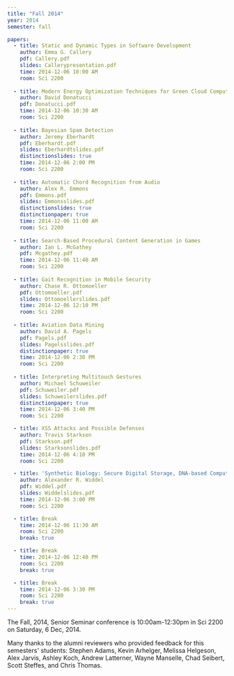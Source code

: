 ```yaml
---
title: "Fall 2014"
year: 2014
semester: fall

papers:
  - title: Static and Dynamic Types in Software Development
    author: Emma G. Callery
    pdf: Callery.pdf
    slides: Callerypresentation.pdf
    time: 2014-12-06 10:00 AM
    room: Sci 2200
 
  - title: Modern Energy Optimization Techniques for Green Cloud Computing
    author: David Donatucci
    pdf: Donatucci.pdf
    time: 2014-12-06 10:30 AM
    room: Sci 2200
  
  - title: Bayesian Spam Detection
    author: Jeremy Eberhardt
    pdf: Eberhardt.pdf
    slides: Eberhardtslides.pdf
    distinctionslides: true
    time: 2014-12-06 2:00 PM
    room: Sci 2200
 
  - title: Automatic Chord Recognition from Audio
    author: Alex R. Emmons
    pdf: Emmons.pdf
    slides: Emmonsslides.pdf
    distinctionslides: true
    distinctionpaper: true
    time: 2014-12-06 11:00 AM
    room: Sci 2200
 
  - title: Search-Based Procedural Content Generation in Games
    author: Ian L. McGathey
    pdf: Mcgathey.pdf
    time: 2014-12-06 11:40 AM
    room: Sci 2200
 
  - title: Gait Recognition in Mobile Security
    author: Chase R. Ottomoeller
    pdf: Ottomoeller.pdf
    slides: Ottomoellerslides.pdf
    time: 2014-12-06 12:10 PM
    room: Sci 2200
 
  - title: Aviation Data Mining
    author: David A. Pagels
    pdf: Pagels.pdf
    slides: Pagelsslides.pdf
    distinctionpaper: true
    time: 2014-12-06 2:30 PM
    room: Sci 2200
 
  - title: Interpreting Multitouch Gestures
    author: Michael Schuweiler
    pdf: Schuweiler.pdf
    slides: Schuweilerslides.pdf
    distinctionpaper: true
    time: 2014-12-06 3:40 PM
    room: Sci 2200

  - title: XSS Attacks and Possible Defenses
    author: Travis Starkson
    pdf: Starkson.pdf
    slides: Starksonslides.pdf
    time: 2014-12-06 4:10 PM
    room: Sci 2200

  - title: 'Synthetic Biology: Secure Digital Storage, DNA-based Computation and the Organic Computer'
    author: Alexander R. Widdel
    pdf: Widdel.pdf
    slides: Widdelslides.pdf
    time: 2014-12-06 3:00 PM
    room: Sci 2200

  - title: Break
    time: 2014-12-06 11:30 AM
    room: Sci 2200
    break: true

  - title: Break
    time: 2014-12-06 12:40 PM
    room: Sci 2200
    break: true

  - title: Break
    time: 2014-12-06 3:30 PM
    room: Sci 2200
    break: true
---
```


The Fall, 2014, Senior Seminar conference is 10:00am-12:30pm in Sci 2200 on Saturday, 6 Dec, 2014.

Many thanks to the alumni reviewers who provided feedback for this semesters' students: Stephen Adams, Kevin Arhelger, Melissa Helgeson, Alex Jarvis, Ashley Koch, Andrew Latterner, Wayne Manselle, Chad Seibert, Scott Steffes, and Chris Thomas.
